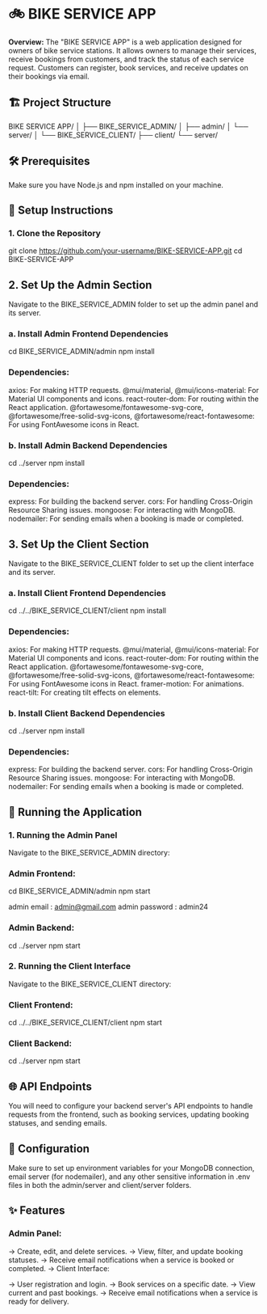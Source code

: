 # 🚲 BIKE SERVICE APP

**Overview:**
The "BIKE SERVICE APP" is a web application designed for owners of bike service stations. It allows owners to manage their services, receive bookings from customers, and track the status of each service request. Customers can register, book services, and receive updates on their bookings via email.

## 🏗️ Project Structure

BIKE SERVICE APP/
│
├── BIKE_SERVICE_ADMIN/
│ ├── admin/
│ └── server/
│
└── BIKE_SERVICE_CLIENT/
├── client/
└── server/

## 🛠️ Prerequisites

Make sure you have Node.js and npm installed on your machine.

## 📂 Setup Instructions

### 1. Clone the Repository

git clone https://github.com/your-username/BIKE-SERVICE-APP.git
cd BIKE-SERVICE-APP

## 2. Set Up the Admin Section
Navigate to the BIKE_SERVICE_ADMIN folder to set up the admin panel and its server.

### a. Install Admin Frontend Dependencies
cd BIKE_SERVICE_ADMIN/admin
npm install

### Dependencies:

axios: For making HTTP requests.
@mui/material, @mui/icons-material: For Material UI components and icons.
react-router-dom: For routing within the React application.
@fortawesome/fontawesome-svg-core, @fortawesome/free-solid-svg-icons, @fortawesome/react-fontawesome: For using FontAwesome icons in React.

### b. Install Admin Backend Dependencies
cd ../server
npm install

### Dependencies:

express: For building the backend server.
cors: For handling Cross-Origin Resource Sharing issues.
mongoose: For interacting with MongoDB.
nodemailer: For sending emails when a booking is made or completed.

## 3. Set Up the Client Section
Navigate to the BIKE_SERVICE_CLIENT folder to set up the client interface and its server.

### a. Install Client Frontend Dependencies
cd ../../BIKE_SERVICE_CLIENT/client
npm install

### Dependencies:

axios: For making HTTP requests.
@mui/material, @mui/icons-material: For Material UI components and icons.
react-router-dom: For routing within the React application.
@fortawesome/fontawesome-svg-core, @fortawesome/free-solid-svg-icons, @fortawesome/react-fontawesome: For using FontAwesome icons in React.
framer-motion: For animations.
react-tilt: For creating tilt effects on elements.

### b. Install Client Backend Dependencies
cd ../server
npm install

### Dependencies:

express: For building the backend server.
cors: For handling Cross-Origin Resource Sharing issues.
mongoose: For interacting with MongoDB.
nodemailer: For sending emails when a booking is made or completed.

## 🚀 Running the Application
### 1. Running the Admin Panel
Navigate to the BIKE_SERVICE_ADMIN directory:
### Admin Frontend:
cd BIKE_SERVICE_ADMIN/admin
npm start

admin email : admin@gmail.com
admin password : admin24

### Admin Backend:
cd ../server
npm start

### 2. Running the Client Interface
Navigate to the BIKE_SERVICE_CLIENT directory:
### Client Frontend:
cd ../../BIKE_SERVICE_CLIENT/client
npm start

### Client Backend:
cd ../server
npm start

## 🌐 API Endpoints
You will need to configure your backend server's API endpoints to handle requests from the frontend, such as booking services, updating booking statuses, and sending emails.

## 🔧 Configuration
Make sure to set up environment variables for your MongoDB connection, email server (for nodemailer), and any other sensitive information in .env files in both the admin/server and client/server folders.

## ✨ Features
### Admin Panel:

-> Create, edit, and delete services.
-> View, filter, and update booking statuses.
-> Receive email notifications when a service is booked or completed.
-> Client Interface:

-> User registration and login.
-> Book services on a specific date.
-> View current and past bookings.
-> Receive email notifications when a service is ready for delivery.
